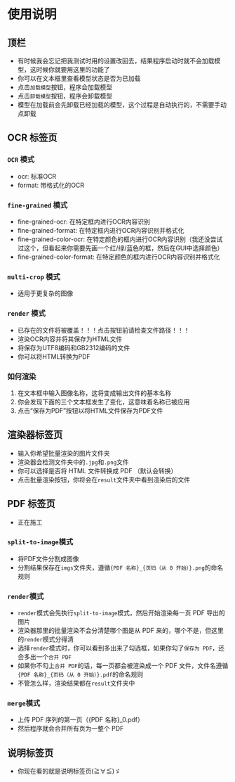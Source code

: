 # 使用说明

## **顶栏**

- 有时候我会忘记把我测试时用的设置改回去，结果程序启动时就不会加载模型，这时候你就要用这里的功能了
- 你可以在文本框里查看模型状态是否为已加载
- 点击`加载模型`按钮，程序会加载模型
- 点击`卸载模型`按钮，程序会卸载模型
- 模型在加载前会先卸载已经加载的模型，这个过程是自动执行的，不需要手动点卸载

## **OCR 标签页**

### `OCR` 模式

- ocr: 标准OCR
- format: 带格式化的OCR

### `fine-grained` 模式

- fine-grained-ocr: 在特定框内进行OCR内容识别
- fine-grained-format: 在特定框内进行OCR内容识别并格式化
- fine-grained-color-ocr: 在特定颜色的框内进行OCR内容识别（我还没尝试过这个，但看起来你需要先画一个红/绿/蓝色的框，然后在GUI中选择颜色）
- fine-grained-color-format: 在特定颜色的框内进行OCR内容识别并格式化

### `multi-crop` 模式

- 适用于更复杂的图像

### `render` 模式

- 已存在的文件将被覆盖！！！点击按钮前请检查文件路径！！！
- 渲染OCR内容并将其保存为HTML文件
- 将保存为UTF8编码和GB2312编码的文件
- 你可以将HTML转换为PDF

### **如何渲染**

1. 在文本框中输入图像名称，这将变成输出文件的基本名称
2. 你会发现下面的三个文本框发生了变化，这意味着名称已被应用
3. 点击“保存为PDF”按钮以将HTML文件保存为PDF文件

## **渲染器标签页**

- 输入你希望批量渲染的图片文件夹
- 渲染器会检测文件夹中的`.jpg`和`.png`文件
- 你可以选择是否将 HTML 文件转换成 PDF （默认会转换）
- 点击批量渲染按钮，你将会在`result`文件夹中看到渲染后的文件

## **PDF 标签页**

- 正在施工

### `split-to-image`模式

- 将PDF文件分割成图像
- 分割结果保存在`imgs`文件夹，遵循`{PDF 名称}_{页码（从 0 开始）}.png`的命名规则

### `render`模式

- `render`模式会先执行`split-to-image`模式，然后开始渲染每一页 PDF 导出的图片
- 渲染器那里的批量渲染不会分清楚哪个图是从 PDF 来的，哪个不是，但这里的`render`模式分得清
- 选择`render`模式时，你可以看到多出来了勾选框，如果你勾了`保存为 PDF`，还会多出一个`合并 PDF`
- 如果你不勾上`合并 PDF`的话，每一页都会被渲染成一个 PDF 文件，文件名遵循`{PDF 名称}_{页码（从 0 开始）}.pdf`的命名规则
- 不管怎么样，渲染结果都在`result`文件夹中

### `merge`模式

- 上传 PDF 序列的第一页（{PDF 名称}_0.pdf）
- 然后程序就会合并所有页为一整个 PDF

## **说明标签页**

- 你现在看的就是说明标签页(≧∀≦)ゞ
